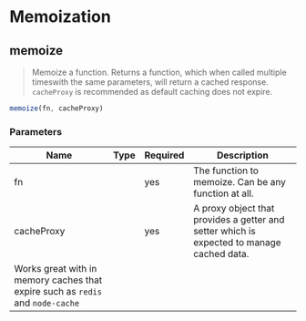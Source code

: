# Memoization

## memoize

> Memoize a function. Returns a function, which when called multiple timeswith the same parameters, will return a cached response.
`cacheProxy` is recommended as default caching does not expire.
```js
memoize(fn, cacheProxy)
```



### Parameters

| Name       | Type | Required | Description                                                                                                                                                                                  |
| ---------- | ---- | -------- | -------------------------------------------------------------------------------------------------------------------------------------------------------------------------------------------- |
| fn         |      | yes      | The function to memoize. Can be any function at all.                                                                                                                                         |
| cacheProxy |      | yes      | A proxy object that provides a getter and setter which is expected to manage cached data.
                    Works great with in memory caches that expire such as `redis` and `node-cache` |